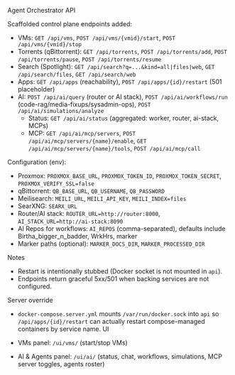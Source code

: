 Agent Orchestrator API

Scaffolded control plane endpoints added:

- VMs: `GET /api/vms`, `POST /api/vms/{vmid}/start`, `POST /api/vms/{vmid}/stop`
- Torrents (qBittorrent): `GET /api/torrents`, `POST /api/torrents/add`, `POST /api/torrents/pause`, `POST /api/torrents/resume`
- Search (Spotlight): `GET /api/search?q=...&kind=all|files|web`, `GET /api/search/files`, `GET /api/search/web`
- Apps: `GET /api/apps` (reachability), `POST /api/apps/{id}/restart` (501 placeholder)
- AI: `POST /api/ai/query` (router or AI stack), `POST /api/ai/workflows/run` (code-rag/media-fixups/sysadmin-ops), `POST /api/ai/simulations/analyze`
  - Status: `GET /api/ai/status` (aggregated: worker, router, ai-stack, MCPs)
  - MCP: `GET /api/ai/mcp/servers`, `POST /api/ai/mcp/servers/{name}/enable`, `GET /api/ai/mcp/servers/{name}/tools`, `POST /api/ai/mcp/call`

Configuration (env):

- Proxmox: `PROXMOX_BASE_URL`, `PROXMOX_TOKEN_ID`, `PROXMOX_TOKEN_SECRET`, `PROXMOX_VERIFY_SSL=false`
- qBittorrent: `QB_BASE_URL`, `QB_USERNAME`, `QB_PASSWORD`
- Meilisearch: `MEILI_URL`, `MEILI_API_KEY`, `MEILI_INDEX=files`
- SearXNG: `SEARX_URL`
- Router/AI stack: `ROUTER_URL=http://router:8000`, `AI_STACK_URL=http://ai-stack:8090`
- AI Repos for workflows: `AI_REPOS` (comma-separated), defaults include Birtha_bigger_n_badder, WrkHrs, marker
- Marker paths (optional): `MARKER_DOCS_DIR`, `MARKER_PROCESSED_DIR`

Notes

- Restart is intentionally stubbed (Docker socket is not mounted in `api`).
- Endpoints return graceful 5xx/501 when backing services are not configured.

Server override

- `docker-compose.server.yml` mounts `/var/run/docker.sock` into `api` so `/api/apps/{id}/restart` can actually restart compose-managed containers by service name.
UI

- VMs panel: `/ui/vms/` (start/stop VMs)
- AI & Agents panel: `/ui/ai/` (status, chat, workflows, simulations, MCP server toggles, agents roster)
